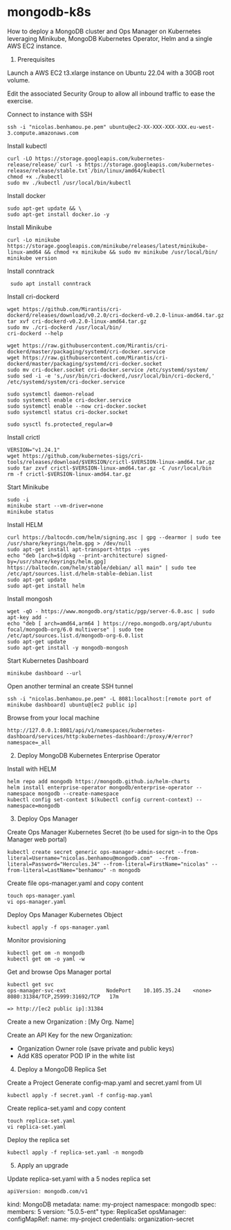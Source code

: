 # mongodb-k8s
How to deploy a MongoDB cluster and Ops Manager on Kubernetes leveraging Minikube, MongoDB Kubernetes Operator, Helm and a single AWS EC2 instance.


1. Prerequisites

Launch a AWS EC2 t3.xlarge instance on Ubuntu 22.04 with a 30GB root volume.

Edit the associated Security Group to allow all inbound traffic to ease the exercise.

Connect to instance with SSH

    ssh -i "nicolas.benhamou.pe.pem" ubuntu@ec2-XX-XXX-XXX-XXX.eu-west-3.compute.amazonaws.com

Install kubectl

    curl -LO https://storage.googleapis.com/kubernetes-release/release/`curl -s https://storage.googleapis.com/kubernetes-release/release/stable.txt`/bin/linux/amd64/kubectl
    chmod +x ./kubectl
    sudo mv ./kubectl /usr/local/bin/kubectl

Install docker

    sudo apt-get update && \
    sudo apt-get install docker.io -y
    
Install Minikube

    curl -Lo minikube https://storage.googleapis.com/minikube/releases/latest/minikube-linux-amd64 && chmod +x minikube && sudo mv minikube /usr/local/bin/
    minikube version
    
 Install conntrack
 
     sudo apt install conntrack
     
 Install cri-dockerd
 
    wget https://github.com/Mirantis/cri-dockerd/releases/download/v0.2.0/cri-dockerd-v0.2.0-linux-amd64.tar.gz
    tar xvf cri-dockerd-v0.2.0-linux-amd64.tar.gz
    sudo mv ./cri-dockerd /usr/local/bin/ 
    cri-dockerd --help
    
    wget https://raw.githubusercontent.com/Mirantis/cri-dockerd/master/packaging/systemd/cri-docker.service
    wget https://raw.githubusercontent.com/Mirantis/cri-dockerd/master/packaging/systemd/cri-docker.socket
    sudo mv cri-docker.socket cri-docker.service /etc/systemd/system/
    sudo sed -i -e 's,/usr/bin/cri-dockerd,/usr/local/bin/cri-dockerd,' /etc/systemd/system/cri-docker.service
    
    sudo systemctl daemon-reload
    sudo systemctl enable cri-docker.service
    sudo systemctl enable --now cri-docker.socket
    sudo systemctl status cri-docker.socket
    
    sudo sysctl fs.protected_regular=0

Install crictl

    VERSION="v1.24.1"
    wget https://github.com/kubernetes-sigs/cri-tools/releases/download/$VERSION/crictl-$VERSION-linux-amd64.tar.gz
    sudo tar zxvf crictl-$VERSION-linux-amd64.tar.gz -C /usr/local/bin
    rm -f crictl-$VERSION-linux-amd64.tar.gz
    
Start Minikube

    sudo -i
    minikube start --vm-driver=none
    minikube status
    
 Install HELM
 
    curl https://baltocdn.com/helm/signing.asc | gpg --dearmor | sudo tee /usr/share/keyrings/helm.gpg > /dev/null
    sudo apt-get install apt-transport-https --yes
    echo "deb [arch=$(dpkg --print-architecture) signed-by=/usr/share/keyrings/helm.gpg] https://baltocdn.com/helm/stable/debian/ all main" | sudo tee /etc/apt/sources.list.d/helm-stable-debian.list
    sudo apt-get update
    sudo apt-get install helm
    
Install mongosh

    wget -qO - https://www.mongodb.org/static/pgp/server-6.0.asc | sudo apt-key add -
    echo "deb [ arch=amd64,arm64 ] https://repo.mongodb.org/apt/ubuntu focal/mongodb-org/6.0 multiverse" | sudo tee /etc/apt/sources.list.d/mongodb-org-6.0.list
    sudo apt-get update
    sudo apt-get install -y mongodb-mongosh

Start Kubernetes Dashboard

    minikube dashboard --url

Open another terminal an create SSH tunnel

    ssh -i "nicolas.benhamou.pe.pem" -L 8081:localhost:[remote port of minikube dashboard] ubuntu@[ec2 public ip]
    
Browse from your local machine

    http://127.0.0.1:8081/api/v1/namespaces/kubernetes-dashboard/services/http:kubernetes-dashboard:/proxy/#/error?namespace=_all
    
2. Deploy MongoDB Kubernetes Enterprise Operator

Install with HELM

    helm repo add mongodb https://mongodb.github.io/helm-charts
    helm install enterprise-operator mongodb/enterprise-operator --namespace mongodb --create-namespace
    kubectl config set-context $(kubectl config current-context) --namespace=mongodb
 
 3. Deploy Ops Manager

Create Ops Manager Kubernetes Secret (to be used for sign-in to the Ops Manager web portal)

    kubectl create secret generic ops-manager-admin-secret --from-literal=Username="nicolas.benhamou@mongodb.com"  --from-literal=Password="Hercules.34" --from-literal=FirstName="nicolas" --from-literal=LastName="benhamou" -n mongodb

Create file ops-manager.yaml and copy content

    touch ops-manager.yaml
    vi ops-manager.yaml
   
Deploy Ops Manager Kubernetes Object

    kubectl apply -f ops-manager.yaml
    
Monitor provisioning

    kubectl get om -n mongodb
    kubectl get om -o yaml -w
    
Get and browse Ops Manager portal

    kubectl get svc
    ops-manager-svc-ext             NodePort    10.105.35.24    <none>        8080:31384/TCP,25999:31692/TCP   17m
    
    => http://[ec2 public ip]:31384

Create a new Organization : [My Org. Name]

Create an API Key for the new Organization:
- Organization Owner role (save private and public keys)
- Add K8S operator POD IP in the white list

4. Deploy a MongoDB Replica Set

Create a Project
Generate config-map.yaml and secret.yaml from UI

    kubectl apply -f secret.yaml -f config-map.yaml

Create replica-set.yaml and copy content

    touch replica-set.yaml  
    vi replica-set.yaml

Deploy the replica set

    kubectl apply -f replica-set.yaml -n mongodb
    
5. Apply an upgrade

Update replica-set.yaml with a 5 nodes replica set

    apiVersion: mongodb.com/v1
kind: MongoDB
metadata:
  name: my-project
  namespace: mongodb
spec:
  members: 5
  version: "5.0.5-ent"
  type: ReplicaSet
  opsManager:
    configMapRef:
      name: my-project
  credentials: organization-secret
